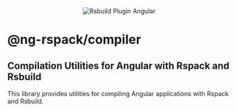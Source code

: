 <div style="text-align: center;">

<img src="http://github.com/nrwl/angular-rspack/raw/main/rsbuild-plugin-angular.png" alt="Rsbuild Plugin Angular" />

</div>

# @ng-rspack/compiler

## Compilation Utilities for Angular with Rspack and Rsbuild

This library provides utilities for compiling Angular applications with Rspack and Rsbuild.
